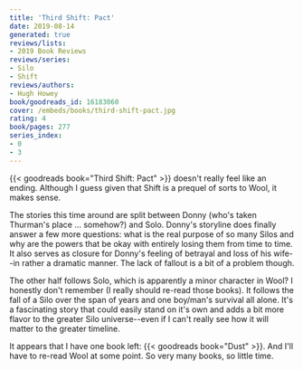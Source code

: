```yaml
---
title: 'Third Shift: Pact'
date: 2019-08-14
generated: true
reviews/lists:
- 2019 Book Reviews
reviews/series:
- Silo
- Shift
reviews/authors:
- Hugh Howey
book/goodreads_id: 16183060
cover: /embeds/books/third-shift-pact.jpg
rating: 4
book/pages: 277
series_index:
- 0
- 3
---
```

{{< goodreads book="Third Shift: Pact" >}} doesn't really feel like an ending. Although I guess given that Shift is a prequel of sorts to Wool, it makes sense. 

The stories this time around are split between Donny (who's taken Thurman's place ... somehow?) and Solo. Donny's storyline does finally answer a few more questions: what is the real purpose of so many Silos and why are the powers that be okay with entirely losing them from time to time. It also serves as closure for Donny's feeling of betrayal and loss of his wife--in rather a dramatic manner. The lack of fallout is a bit of a problem though.  

<!--more-->

The other half follows Solo, which is apparently a minor character in Wool? I honestly don't remember (I really should re-read those books). It follows the fall of a Silo over the span of years and one boy/man's survival all alone. It's a fascinating story that could easily stand on it's own and adds a bit more flavor to the greater Silo universe--even if I can't really see how it will matter to the greater timeline.  

It appears that I have one book left: {{< goodreads book="Dust" >}}. And I'll have to re-read Wool at some point. So very many books, so little time.